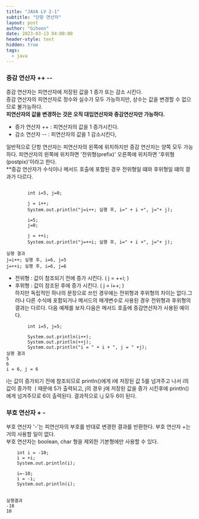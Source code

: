 ```yaml
---
title: "JAVA LV 2-1"
subtitle: "단항 연산자"
layout: post
author: "Gihoon"
date: 2023-03-13 04:00:00
header-style: text
hidden: true
tags:
  - java
---
```

### 증감 연산자 ++ --

증감 연산자는 피연산자에 저장된 값을 1 증가 또는 감소 시킨다.  
증감 연산자의 피연산자로 정수와 실수가 모두 가능하지만, 상수는 값을 변경할 수 없으므로 불가능하다.  
**피연산자의 값을 변경하는 것은 오직 대입연산자와 증감연산자만 가능하다.**

-   증가 연산자 ++ : 피연산자의 값을 1 증가시킨다.
-   감소 연산자 -- : 피연산자의 값을 1 감소시킨다,

일반적으로 단항 연산자는 피연산자의 왼쪽에 위치하지만 증감 연산자는 양쪽 모두 가능하다. 피연산자의 왼쪽에 위치하면 '전위형(prefix)' 오른쪽에 위치하면 '후위형(postpix)'이라고 한다.  
\*\*증감 연산자가 수식이나 메서드 호출에 포함된 경우 전위형일 떄와 후위형일 떄의 결과가 다르다.

```

        int i=5, j=0;

        j = i++;
        System.out.println("j=i++; 실행 후, i=" + i +", j="+ j);

        i=5;       
        j=0;

        j = ++i;
        System.out.println("j=++i; 실행 후, i=" + i +", j="+ j);

실행 결과
j=i++; 실행 후, i=6, j=5
j=++i; 실행 후, i=6, j=6
```

-   전위형 : 값이 참조되기 전에 증가 시킨다. ( j = ++i; )
-   후위형 : 값이 참조된 후에 증가 시킨다. ( j = i++; )  
    하지만 독립적인 하나의 문장으로 쓰인 경우에는 전위형과 후위형의 차이는 없다.그러나 다른 수식에 포함되거나 메서드의 매개변수로 사용된 경우 전위형과 후위형의 결과는 다르다. 다음 예제를 보자.다음은 메서드 호출에 증감연산자가 사용된 예이다.

```
        int i=5, j=5;

        System.out.println(i++);    
        System.out.println(++j);
        System.out.println("i = " + i + ", j = " +j);
실행 결과  
5  
6  
i = 6, j = 6
```

i는 값이 증가되기 전에 참조되므로 println()에게 i에 저장된 값 5를 넘겨주고 나서 i의 값이 증가학 ㅣ때문에 5가 출력되고, j의 경우 j에 저장된 값을 증가 시킨후에 println()에게 넘겨주므로 6이 출력된다. 결과적으로 i,j 모두 6이 된다.

### 부호 연산자 + -

부호 연산자 '-'는 피연산자의 부호를 반대로 변경한 결과를 반환한다. 부호 연산자 +는 거의 사용할 일이 없다.  
부호 연산자는 boolean, char 형을 제외한 기본형에만 사용할 수 있다.

```
    int i = -10;
    i = +i;
    System.out.println(i);

    i=-10;
    i = -i;
    System.out.println(i);


실행결과  
-10  
10  
```
